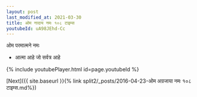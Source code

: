 ```yaml
---
layout: post
last_modified_at: 2021-03-30
title: ओम नादाय नमः १०८ टाइम्स
youtubeId: uA98JEhd-Cc
---
```

 
 
 ओम परमात्मने नमः  
 
 -  आत्मा आहे जो सर्वत्र आहे 
 
  
 
  
 
 
 
 
 
 


{% include youtubePlayer.html id=page.youtubeId %}
 
[Next]({{ site.baseurl }}{% link  split2/_posts/2016-04-23-ओम अग्रजाया नमः १०८ टाइम्स.md%})
 
